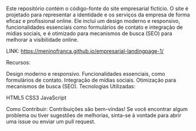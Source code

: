 Este repositório contém o código-fonte do site empresarial fictício. O site é projetado para representar a identidade e os serviços da empresa de forma eficaz e profissional online. Ele inclui um design moderno e responsivo, funcionalidades essenciais como formulários de contato e integração de mídias sociais, e é otimizado para mecanismos de busca (SEO) para melhorar a visibilidade online.

LINK: https://meninofranca.github.io/empresarial-landingpage-1/

Recursos:

Design moderno e responsivo.
Funcionalidades essenciais, como formulários de contato.
Integração de mídias sociais.
Otimização para mecanismos de busca (SEO).
Tecnologias Utilizadas:

HTML5
CSS3
JavaScript

Como Contribuir:
Contribuições são bem-vindas! Se você encontrar algum problema ou tiver sugestões de melhorias, sinta-se à vontade para abrir uma issue ou enviar um pull request.

